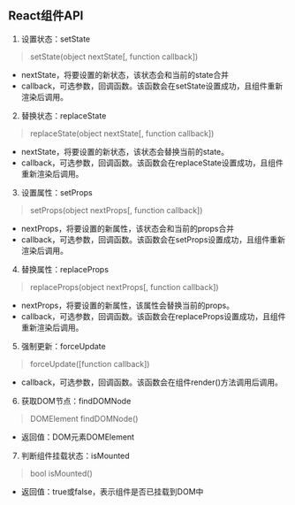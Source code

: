## React组件API
1. 设置状态：setState
> setState(object nextState[, function callback])
- nextState，将要设置的新状态，该状态会和当前的state合并
- callback，可选参数，回调函数。该函数会在setState设置成功，且组件重新渲染后调用。

2. 替换状态：replaceState
> replaceState(object nextState[, function callback])
- nextState，将要设置的新状态，该状态会替换当前的state。
- callback，可选参数，回调函数。该函数会在replaceState设置成功，且组件重新渲染后调用。

3. 设置属性：setProps
> setProps(object nextProps[, function callback])
- nextProps，将要设置的新属性，该状态会和当前的props合并
- callback，可选参数，回调函数。该函数会在setProps设置成功，且组件重新渲染后调用。

4. 替换属性：replaceProps
> replaceProps(object nextProps[, function callback])
- nextProps，将要设置的新属性，该属性会替换当前的props。
- callback，可选参数，回调函数。该函数会在replaceProps设置成功，且组件重新渲染后调用。

5. 强制更新：forceUpdate
> forceUpdate([function callback])
- callback，可选参数，回调函数。该函数会在组件render()方法调用后调用。

6. 获取DOM节点：findDOMNode
> DOMElement findDOMNode()
- 返回值：DOM元素DOMElement

7. 判断组件挂载状态：isMounted
> bool isMounted()
- 返回值：true或false，表示组件是否已挂载到DOM中
